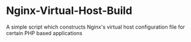 Nginx-Virtual-Host-Build
========================

A simple script which constructs Nginx's virtual host configuration file for certain PHP based applications